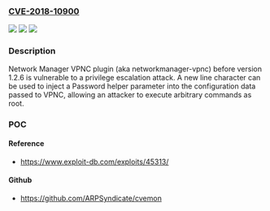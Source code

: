 ### [CVE-2018-10900](https://cve.mitre.org/cgi-bin/cvename.cgi?name=CVE-2018-10900)
![](https://img.shields.io/static/v1?label=Product&message=networkmanager-vpnc&color=blue)
![](https://img.shields.io/static/v1?label=Version&message=NetworkManager-vpnc%201.2.6%20&color=brightgreen)
![](https://img.shields.io/static/v1?label=Vulnerability&message=CWE-78&color=brightgreen)

### Description

Network Manager VPNC plugin (aka networkmanager-vpnc) before version 1.2.6 is vulnerable to a privilege escalation attack. A new line character can be used to inject a Password helper parameter into the configuration data passed to VPNC, allowing an attacker to execute arbitrary commands as root.

### POC

#### Reference
- https://www.exploit-db.com/exploits/45313/

#### Github
- https://github.com/ARPSyndicate/cvemon

